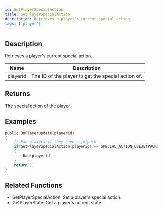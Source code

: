 ```yaml
---
id: GetPlayerSpecialAction
title: GetPlayerSpecialAction
description: Retrieves a player's current special action.
tags: ['player']
---
```


## Description

Retrieves a player's current special action.


| Name | Description |
|------|-------------|
|playerid | The ID of the player to get the special action of.|


## Returns

The special action of the player.


## Examples


```c
public OnPlayerUpdate(playerid)
{
    // Ban players if they have a jetpack
    if(GetPlayerSpecialAction(playerid) == SPECIAL_ACTION_USEJETPACK)
    {
        Ban(playerid);
    }
    return 1;
}
```


## Related Functions


-  SetPlayerSpecialAction: Set a player's special action.
-  GetPlayerState: Get a player's current state.